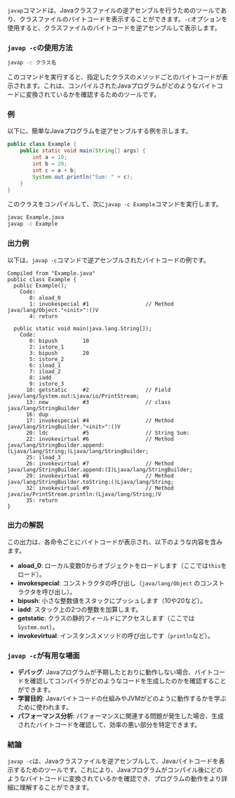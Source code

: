 `javap`コマンドは、Javaクラスファイルの逆アセンブルを行うためのツールであり、クラスファイルのバイトコードを表示することができます。`-c`オプションを使用すると、クラスファイルのバイトコードを逆アセンブルして表示します。

### `javap -c`の使用方法

```bash
javap -c クラス名
```

このコマンドを実行すると、指定したクラスのメソッドごとのバイトコードが表示されます。これは、コンパイルされたJavaプログラムがどのようなバイトコードに変換されているかを確認するためのツールです。

### 例

以下に、簡単なJavaプログラムを逆アセンブルする例を示します。

```java
public class Example {
    public static void main(String[] args) {
        int a = 10;
        int b = 20;
        int c = a + b;
        System.out.println("Sum: " + c);
    }
}
```

このクラスをコンパイルして、次に`javap -c Example`コマンドを実行します。

```bash
javac Example.java
javap -c Example
```

### 出力例

以下は、`javap -c`コマンドで逆アセンブルされたバイトコードの例です。

```
Compiled from "Example.java"
public class Example {
  public Example();
    Code:
       0: aload_0
       1: invokespecial #1                  // Method java/lang/Object."<init>":()V
       4: return

  public static void main(java.lang.String[]);
    Code:
       0: bipush        10
       2: istore_1
       3: bipush        20
       5: istore_2
       6: iload_1
       7: iload_2
       8: iadd
       9: istore_3
      10: getstatic     #2                  // Field java/lang/System.out:Ljava/io/PrintStream;
      13: new           #3                  // class java/lang/StringBuilder
      16: dup
      17: invokespecial #4                  // Method java/lang/StringBuilder."<init>":()V
      20: ldc           #5                  // String Sum: 
      22: invokevirtual #6                  // Method java/lang/StringBuilder.append:(Ljava/lang/String;)Ljava/lang/StringBuilder;
      25: iload_3
      26: invokevirtual #7                  // Method java/lang/StringBuilder.append:(I)Ljava/lang/StringBuilder;
      29: invokevirtual #8                  // Method java/lang/StringBuilder.toString:()Ljava/lang/String;
      32: invokevirtual #9                  // Method java/io/PrintStream.println:(Ljava/lang/String;)V
      35: return
}
```

### 出力の解説

この出力は、各命令ごとにバイトコードが表示され、以下のような内容を含みます。

- **aload_0**: ローカル変数0からオブジェクトをロードします（ここでは`this`をロード）。
- **invokespecial**: コンストラクタの呼び出し（`java/lang/Object` のコンストラクタを呼び出し）。
- **bipush**: 小さな整数値をスタックにプッシュします（10や20など）。
- **iadd**: スタック上の2つの整数を加算します。
- **getstatic**: クラスの静的フィールドにアクセスします（ここでは`System.out`）。
- **invokevirtual**: インスタンスメソッドの呼び出しです（`println`など）。

### `javap -c`が有用な場面

- **デバッグ**: Javaプログラムが予期したとおりに動作しない場合、バイトコードを確認してコンパイラがどのようなコードを生成したのかを確認することができます。
- **学習目的**: Javaバイトコードの仕組みやJVMがどのように動作するかを学ぶために使われます。
- **パフォーマンス分析**: パフォーマンスに関連する問題が発生した場合、生成されたバイトコードを確認して、効率の悪い部分を特定できます。

### 結論

`javap -c`は、Javaクラスファイルを逆アセンブルして、Javaバイトコードを表示するためのツールです。これにより、Javaプログラムがコンパイル後にどのようなバイトコードに変換されているかを確認でき、プログラムの動作をより詳細に理解することができます。
